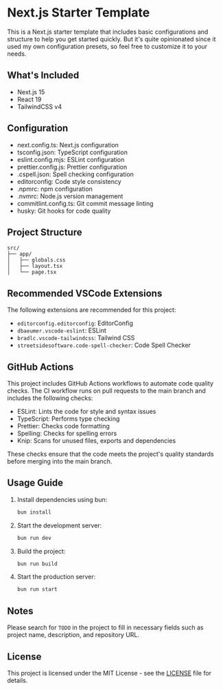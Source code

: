 # Next.js Starter Template

This is a Next.js starter template that includes basic configurations and structure to help you get started quickly. But it's quite opinionated since it used my own configuration presets, so feel free to customize it to your needs.

## What's Included

- Next.js 15
- React 19
- TailwindCSS v4

## Configuration

- next.config.ts: Next.js configuration
- tsconfig.json: TypeScript configuration
- eslint.config.mjs: ESLint configuration
- prettier.config.js: Prettier configuration
- .cspell.json: Spell checking configuration
- editorconfig: Code style consistency
- .npmrc: npm configuration
- .nvmrc: Node.js version management
- commitlint.config.ts: Git commit message linting
- husky: Git hooks for code quality

## Project Structure

```
src/
├── app/
│   ├── globals.css
│   ├── layout.tsx
│   └── page.tsx
```

## Recommended VSCode Extensions

The following extensions are recommended for this project:

- `editorconfig.editorconfig`: EditorConfig
- `dbaeumer.vscode-eslint`: ESLint
- `bradlc.vscode-tailwindcss`: Tailwind CSS
- `streetsidesoftware.code-spell-checker`: Code Spell Checker

## GitHub Actions

This project includes GitHub Actions workflows to automate code quality checks. The CI workflow runs on pull requests to the main branch and includes the following checks:

- ESLint: Lints the code for style and syntax issues
- TypeScript: Performs type checking
- Prettier: Checks code formatting
- Spelling: Checks for spelling errors
- Knip: Scans for unused files, exports and dependencies

These checks ensure that the code meets the project's quality standards before merging into the main branch.

## Usage Guide

1. Install dependencies using bun:
   ```bash
   bun install
   ```
2. Start the development server:
   ```bash
   bun run dev
   ```
3. Build the project:
   ```bash
   bun run build
   ```
4. Start the production server:
   ```bash
   bun run start
   ```

## Notes

Please search for `TODO` in the project to fill in necessary fields such as project name, description, and repository URL.

## License

This project is licensed under the MIT License - see the [LICENSE](LICENSE) file for details.
